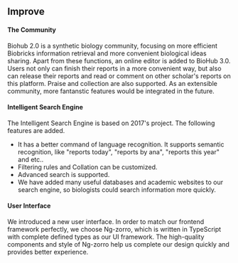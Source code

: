 ## Improve

#### The Community

Biohub 2.0 is a synthetic biology community, focusing on more efficient Biobricks information retrieval and more convenient biological ideas sharing. Apart from these functions, an online editor is added to BioHub 3.0. Users not only can finish their reports in a more convenient way, but also can release their reports and read or comment on other scholar's reports on this platform. Praise and collection are also supported. As an extensible community, more fantanstic features would be integrated in the future. 

 #### Intelligent Search Engine

The Intelligent Search Engine is based on 2017's project. The following features are added.

* It has a better command of language recognition. It supports semantic recognition, like "reports today", "reports by ana", "reports this year" and etc..
* Filtering rules and Collation can be customized. 
* Advanced search is supported.
* We have added many useful databases and academic websites to our search engine, so biologists could search information more quickly.

#### User Interface

We introduced a new user interface. In order to match our frontend framework perfectly, we choose Ng-zorro, which is written in TypeScript with complete defined types as our UI framework. The high-quality components and style of Ng-zorro help us complete our design quickly and provides better experience. 